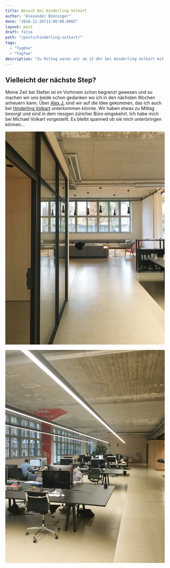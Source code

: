 ```yaml
---
title: Besuch bei Hinderling Volkart
author: "Alexander Bönninger"
date: "2018-11-26T11:00:00.000Z"
layout: post
draft: false
path: "/posts/hinderling-volkart/"
tags:
  - "TagOne"
  - "TagTwo"
description: "Zu Mittag waren wir um 12 Uhr bei Hinderling Volkart mit Alex Jenter"
---
```



## Vielleicht der nächste Step?
Meine Zeit bei Stefan ist im Vorhinein schon begrenzt gewesen und so machen wir uns beide schon gedanken wo ich in den nächsten Wochen anheuern kann. Über [Alex J.](https://www.hinderlingvolkart.com/team/detail/Alex) sind wir auf die Idee gekommen, das ich auch bei [Hinderling Volkart](https://www.hinderlingvolkart.com) unterkommen könnte. Wir haben etwas zu Mittag besorgt und sind in dem riesigen züricher Büro eingekehrt. Ich habe mich bei Michael Volkart vorgestellt. Es bleibt spanned ob sie mich unterbringen können...

![Sofa](./img/hinderlingvolkart_1.jpg)

![Arbeitsplätze](./img/hinderlingvolkart_2.jpg)
